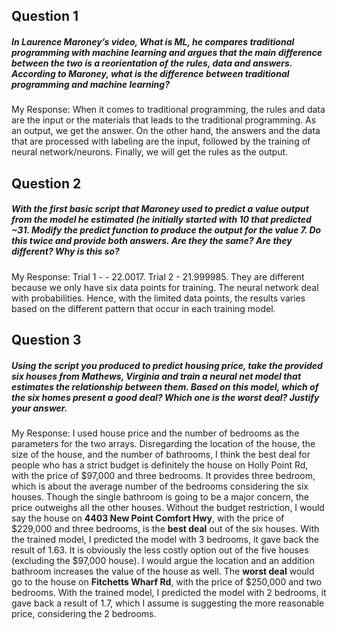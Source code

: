 ## Question 1
##### In Laurence Maroney’s video, What is ML, he compares traditional programming with machine learning and argues that the main difference between the two is a reorientation of the rules, data and answers. According to Maroney, what is the difference between traditional programming and machine learning?
My Response: 
When it comes to traditional programming, the rules and data are the input or the materials that leads to the traditional programming. As an output, we get the answer. On the other hand, the answers and the data that are processed with labeling are the input, followed by the training of neural network/neurons. Finally, we will get the rules as the output. 

## Question 2 
##### With the first basic script that Maroney used to predict a value output from the model he estimated (he initially started with 10 that predicted ~31. Modify the predict function to produce the output for the value 7. Do this twice and provide both answers. Are they the same? Are they different? Why is this so?
My Response: 
Trial 1 - - 22.0017. Trial 2 - 21.999985. They are different because we only have six data points for training. The neural network deal with probabilities. Hence, with the limited data points, the results varies based on the different pattern that occur in each training model. 

## Question 3
##### Using the script you produced to predict housing price, take the provided six houses from Mathews, Virginia and train a neural net model that estimates the relationship between them. Based on this model, which of the six homes present a good deal? Which one is the worst deal? Justify your answer.
My Response:
I used house price and the number of bedrooms as the parameters for the two arrays. Disregarding the location of the house, the size of the house, and the number of bathrooms, I think the best deal for people who has a strict budget is definitely the house on Holly Point Rd, with the price of $97,000 and three bedrooms. It provides three bedroom, which is about the average number of the bedrooms considering the six houses. Though the single bathroom is going to be a major concern, the price outweighs all the other houses. Without the budget restriction, I would say the house on **4403 New Point Comfort Hwy**, with the price of $229,000 and three bedrooms, is the **best deal** out of the six houses. With the trained model, I predicted the model with 3 bedrooms, it gave back the result of 1.63. It is obviously the less costly option out of the five houses (excluding the $97,000 house). I would argue the location and an addition bathroom increases the value of the house as well. The **worst deal** would go to the house on **Fitchetts Wharf Rd**, with the price of $250,000 and two bedrooms. With the trained model, I predicted the model with 2 bedrooms, it gave back a result of 1.7, which I assume is suggesting the more reasonable price, considering the 2 bedrooms.   
